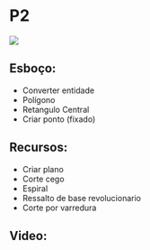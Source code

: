 # P2
![](https://github.com/Natalnet/GCAD/blob/master/P3/P3.JPG)
## Esboço:
* Converter entidade<br>
* Polígono <br>
* Retangulo Central<br>
* Criar ponto (fixado)
## Recursos:
* Criar plano
* Corte cego <br>
* Espiral
* Ressalto de base revolucionario <br>
* Corte por varredura

## Video:
